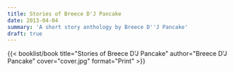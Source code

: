 ```yaml
---
title: Stories of Breece D'J Pancake
date: 2013-04-04
summary: 'A short story anthology by Breece D''J Pancake'
draft: true
---
```


{{< booklist/book
title="Stories of Breece D'J Pancake"
author="Breece D'J Pancake"
cover="cover.jpg"
format="Print" >}}
